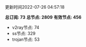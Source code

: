 更新时间2022-07-26 04:57:18

**总订阅: 73**
**总节点: 2809**
**有效节点: 456**
- v2ray节点: 74
- ss节点: 329
- trojan节点: 53

